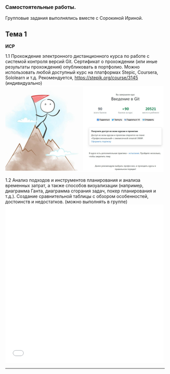 ### Самостоятельные работы.
Групповые задания выполнялись вместе с Сорокиной Ириной.
## Тема 1
**ИСР**

1.1 Прохождение электронного дистанционного курса по работе с системой контроля версий Git. Сертификат о прохождении (или иные результаты прохождения) опубликовать в портфолио. Можно использовать любой доступный курс на платформах Stepic, Coursera, Sololearn и т.д. Рекомендуется, https://stepik.org/course/3145 (индивидуально)
<img src="invar1-1.jpg" width = "500"/>

1.2 Анализ подходов и инструментов планирования и анализа временных затрат, а также способов визуализации (например, диаграмма Ганта, диаграмма сгорания задач, покер планирования и т.д.). Создание сравнительной таблицы с обзором особенностей, достоинств и недостатков. (можно выполнять в группе)
<embed src="invar1-2.pdf" width="500" height="500" />


-----------
